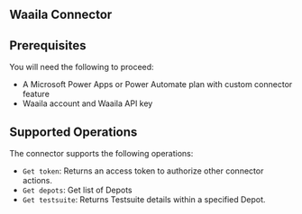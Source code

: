 ## Waaila Connector

## Prerequisites

You will need the following to proceed:

- A Microsoft Power Apps or Power Automate plan with custom connector feature
- Waaila account and Waaila API key

## Supported Operations

The connector supports the following operations:

- `Get token`: Returns an access token to authorize other connector actions.
- `Get depots`: Get list of Depots
- `Get testsuite`: Returns Testsuite details within a specified Depot.
